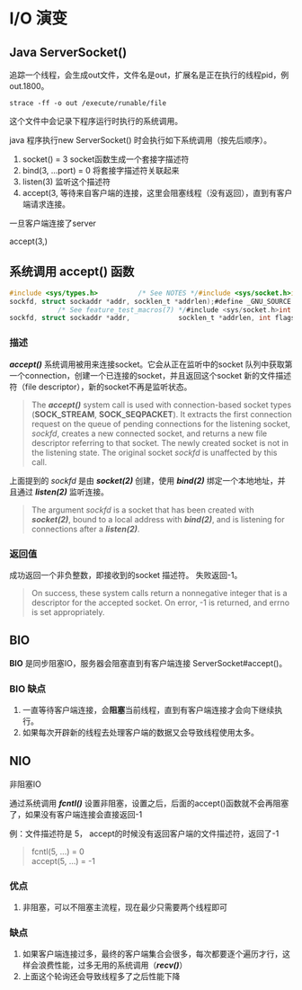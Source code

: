 # I/O 演变

## Java ServerSocket()

追踪一个线程，会生成out文件，文件名是out，扩展名是正在执行的线程pid，例 out.1800。
```shell script
strace -ff -o out /execute/runable/file
```

这个文件中会记录下程序运行时执行的系统调用。

java 程序执行new ServerSocket() 时会执行如下系统调用（按先后顺序）。

1. socket() = 3
socket函数生成一个套接字描述符
2. bind(3, ...port) = 0
将套接字描述符关联起来
3. listen(3)
监听这个描述符
4. accept(3, 
等待来自客户端的连接，这里会阻塞线程（没有返回），直到有客户端请求连接。 

一旦客户端连接了server

accept(3,)

## 系统调用 accept() 函数

```c
#include <sys/types.h>          /* See NOTES */#include <sys/socket.h>int accept(int
sockfd, struct sockaddr *addr, socklen_t *addrlen);#define _GNU_SOURCE
            /* See feature_test_macros(7) */#include <sys/socket.h>int accept4(int
sockfd, struct sockaddr *addr,            socklen_t *addrlen, int flags);
```

### 描述

_**accept()**_ 系统调用被用来连接socket。它会从正在监听中的socket 队列中获取第一个connection，创建一个已连接的socket，并且返回这个socket
新的文件描述符（file descriptor），新的socket不再是监听状态。

>The _**accept()**_ system call is used with connection-based socket types (**SOCK_STREAM**, **SOCK_SEQPACKET**). It extracts the first
>connection request on the queue of pending connections for the listening socket, _sockfd_, creates a new connected socket,
> and returns a new file descriptor referring to that socket. The newly created socket is not in the listening state. 
>  The original socket _sockfd_ is unaffected by this call.  

上面提到的 _sockfd_ 是由 _**socket(2)**_ 创建，使用 _**bind(2)**_ 绑定一个本地地址，并且通过 _**listen(2)**_ 监听连接。

>The argument _sockfd_ is a socket that has been created with _**socket(2)**_, bound to a local address with _**bind(2)**_, 
>and is listening for connections after a _**listen(2)**_.  

### 返回值

成功返回一个非负整数，即接收到的socket 描述符。
失败返回-1。

>On success, these system calls return a nonnegative integer that is a descriptor for the accepted socket. On error, -1 is returned, and errno is set appropriately.  


## BIO

**BIO** 是同步阻塞IO，服务器会阻塞直到有客户端连接 ServerSocket#accept()。

### BIO 缺点

1. 一直等待客户端连接，会**阻塞**当前线程，直到有客户端连接才会向下继续执行。
2. 如果每次开辟新的线程去处理客户端的数据又会导致线程使用太多。

## NIO 

非阻塞IO

通过系统调用 _**fcntl()**_ 设置非阻塞，设置之后，后面的accept()函数就不会再阻塞了，如果没有客户端连接会直接返回-1

例：文件描述符是 5， accept的时候没有返回客户端的文件描述符，返回了-1

>fcntl(5, ...) = 0  
>accept(5, ...) = -1  

### 优点

1. 非阻塞，可以不阻塞主流程，现在最少只需要两个线程即可

### 缺点

1. 如果客户端连接过多，最终的客户端集合会很多，每次都要逐个遍历才行，这样会浪费性能，过多无用的系统调用（_**recv()**_）
2. 上面这个轮询还会导致线程多了之后性能下降

